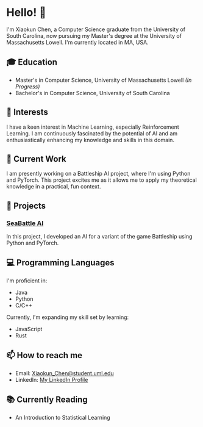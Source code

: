 # Hello! 👋

I'm Xiaokun Chen, a Computer Science graduate from the University of South Carolina, now pursuing my Master's degree at the University of Massachusetts Lowell. I'm currently located in MA, USA.

## 🎓 Education

- Master's in Computer Science, University of Massachusetts Lowell *(In Progress)*
- Bachelor's in Computer Science, University of South Carolina

## 🔬 Interests

I have a keen interest in Machine Learning, especially Reinforcement Learning. I am continuously fascinated by the potential of AI and am enthusiastically enhancing my knowledge and skills in this domain.

## 💼 Current Work

I am presently working on a Battleship AI project, where I'm using Python and PyTorch. This project excites me as it allows me to apply my theoretical knowledge in a practical, fun context.

## 🚀 Projects

### [SeaBattle AI](https://github.com/Nech-C/sea_battle_ai)
In this project, I developed an AI for a variant of the game Battleship using Python and PyTorch.

## 💻 Programming Languages

I'm proficient in:
- Java
- Python
- C/C++

Currently, I'm expanding my skill set by learning:
- JavaScript
- Rust

## 📫 How to reach me

- Email: Xiaokun_Chen@student.uml.edu
- LinkedIn: [My LinkedIn Profile](https://www.linkedin.com/in/xiaokun-chen-bb363a1a1/)

## 📚 Currently Reading

- An Introduction to Statistical Learning

<!--
**Nech-C/Nech-C** is a ✨ _special_ ✨ repository because its `README.md` (this file) appears on your GitHub profile.

Here are some ideas to get you started:

- 🔭 I’m currently working on ...
- 🌱 I’m currently learning ...
- 👯 I’m looking to collaborate on ...
- 🤔 I’m looking for help with ...
- 💬 Ask me about ...
- 📫 How to reach me: ...
- 😄 Pronouns: ...
- ⚡ Fun fact: ...
-->
